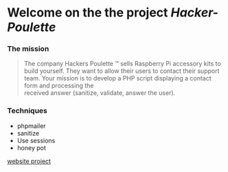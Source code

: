 # Welcome on the the project *Hacker-Poulette*
### The mission
> The company Hackers Poulette ™ sells Raspberry Pi accessory kits to build yourself. They want to allow their users to 
> contact their support team. Your mission is to develop a PHP script displaying a contact form and processing the  
> received answer (sanitize, validate, answer the user).


### Techniques
* phpmailer
* sanitize
* Use sessions
* honey pot


[website project](https://amauryh24.000webhostapp.com/index.php)